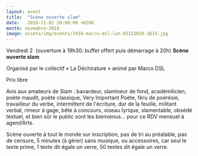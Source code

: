 ```yaml
---
layout: event
title:  "Scène ouverte slam"
date:   2018-11-02 20:00:00 +0200
month: novembre-2018
image: assets/img/events/1918-marco-dsl-lun-02152010-1615.jpg
---
```



Vendredi 2  (ouverture à 19h30: buffet offert puis démarrage à 20h)
**Scène ouverte slam**

Organisé par le collectif « La Déchirature » animé par Marco DSL

Prix libre

Avis aux amateurs de Slam : bavardeur, slamineur de fond, académilicien, poète maudit, poète classique, Very Important Poète, féru de poérésie, travailleur du verbe, intermittent de l'écriture, dur de la feuille, militant verbal, rimeur à gage, bête à concours, oiseau lyrique, slamentable, obsédé textuel, et bien sûr le public sont les bienvenus… pour ce RDV mensuel à agend’Arts.

Scène ouverte à tout le monde sur inscription, pas de tri au préalable, pas de censure, 5 minutes (à gérer) sans musique, ou accessoires, car seul le texte prime, 1 texte dit égale un verre, 50 textes dit égale un verre.